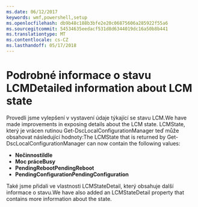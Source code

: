 ```yaml
---
ms.date: 06/12/2017
keywords: wmf,powershell,setup
ms.openlocfilehash: db9b48c188b3bfe2e20c06875606a285922f55a6
ms.sourcegitcommit: 54534635eedacf531d8d6344019dc16a50b8b441
ms.translationtype: MT
ms.contentlocale: cs-CZ
ms.lasthandoff: 05/17/2018
---
```

# <a name="detailed-information-about-lcm-state"></a><span data-ttu-id="86d16-102">Podrobné informace o stavu LCM</span><span class="sxs-lookup"><span data-stu-id="86d16-102">Detailed information about LCM state</span></span>

<span data-ttu-id="86d16-103">Provedli jsme vylepšení v vystavení údaje týkající se stavu LCM.</span><span class="sxs-lookup"><span data-stu-id="86d16-103">We have made improvements in exposing details about the LCM state.</span></span> <span data-ttu-id="86d16-104">LCMState, který je vrácen rutinou Get-DscLocalConfigurationManager teď může obsahovat následující hodnoty:</span><span class="sxs-lookup"><span data-stu-id="86d16-104">The LCMState that is returned by Get-DscLocalConfigurationManager can now contain the following values:</span></span>

* <span data-ttu-id="86d16-105">**Nečinnosti**</span><span class="sxs-lookup"><span data-stu-id="86d16-105">**Idle**</span></span>
* <span data-ttu-id="86d16-106">**Moc práce**</span><span class="sxs-lookup"><span data-stu-id="86d16-106">**Busy**</span></span>
* <span data-ttu-id="86d16-107">**PendingReboot**</span><span class="sxs-lookup"><span data-stu-id="86d16-107">**PendingReboot**</span></span>
* <span data-ttu-id="86d16-108">**PendingConfiguration**</span><span class="sxs-lookup"><span data-stu-id="86d16-108">**PendingConfiguration**</span></span>

<span data-ttu-id="86d16-109">Také jsme přidali ve vlastnosti LCMStateDetail, který obsahuje další informace o stavu.</span><span class="sxs-lookup"><span data-stu-id="86d16-109">We have also added an LCMStateDetail property that contains more information about the state.</span></span>
